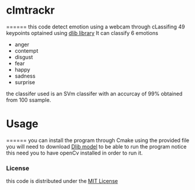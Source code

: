 # clmtrackr
======
this code detect emotion using a webcam through cLassifing 49 keypoints optained using [dlib library](http://dlib.net/)
It can classify 6 emotions 
* anger
* contempt
* disgust
* fear
* happy
* sadness
* surprise

the classifer used is an SVm classifer with an accurcay of 99% 
obtained from 100 ssample.

# Usage 
======
you can install the program through Cmake using the provided file
you will need to download [Dlib model](http://dlib.net/files/shape_predictor_68_face_landmarks.dat.bz2)
to be able to run the program
notice this need you to have openCv installed in order to run it.

### License ###

this code  is distributed under the [MIT License](http://www.opensource.org/licenses/MIT)

